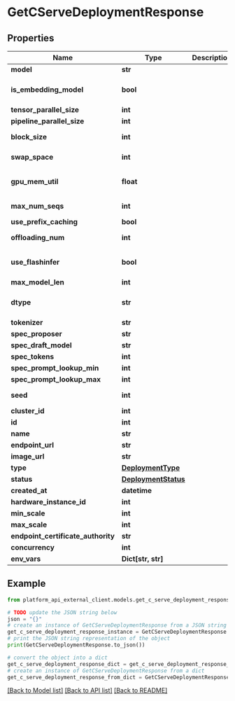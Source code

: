 # GetCServeDeploymentResponse


## Properties

Name | Type | Description | Notes
------------ | ------------- | ------------- | -------------
**model** | **str** |  | 
**is_embedding_model** | **bool** |  | [default to False]
**tensor_parallel_size** | **int** |  | 
**pipeline_parallel_size** | **int** |  | 
**block_size** | **int** |  | [default to 32]
**swap_space** | **int** |  | [default to 0]
**gpu_mem_util** | **float** |  | [default to 0.95]
**max_num_seqs** | **int** |  | [default to 256]
**use_prefix_caching** | **bool** |  | 
**offloading_num** | **int** |  | [default to 0]
**use_flashinfer** | **bool** |  | [default to False]
**max_model_len** | **int** |  | 
**dtype** | **str** |  | [default to 'auto']
**tokenizer** | **str** |  | 
**spec_proposer** | **str** |  | 
**spec_draft_model** | **str** |  | 
**spec_tokens** | **int** |  | 
**spec_prompt_lookup_min** | **int** |  | 
**spec_prompt_lookup_max** | **int** |  | 
**seed** | **int** |  | [default to 0]
**cluster_id** | **int** |  | 
**id** | **int** |  | 
**name** | **str** |  | 
**endpoint_url** | **str** |  | 
**image_url** | **str** |  | 
**type** | [**DeploymentType**](DeploymentType.md) |  | 
**status** | [**DeploymentStatus**](DeploymentStatus.md) |  | 
**created_at** | **datetime** |  | 
**hardware_instance_id** | **int** |  | 
**min_scale** | **int** |  | 
**max_scale** | **int** |  | 
**endpoint_certificate_authority** | **str** |  | 
**concurrency** | **int** |  | 
**env_vars** | **Dict[str, str]** |  | 

## Example

```python
from platform_api_external_client.models.get_c_serve_deployment_response import GetCServeDeploymentResponse

# TODO update the JSON string below
json = "{}"
# create an instance of GetCServeDeploymentResponse from a JSON string
get_c_serve_deployment_response_instance = GetCServeDeploymentResponse.from_json(json)
# print the JSON string representation of the object
print(GetCServeDeploymentResponse.to_json())

# convert the object into a dict
get_c_serve_deployment_response_dict = get_c_serve_deployment_response_instance.to_dict()
# create an instance of GetCServeDeploymentResponse from a dict
get_c_serve_deployment_response_from_dict = GetCServeDeploymentResponse.from_dict(get_c_serve_deployment_response_dict)
```
[[Back to Model list]](../README.md#documentation-for-models) [[Back to API list]](../README.md#documentation-for-api-endpoints) [[Back to README]](../README.md)


